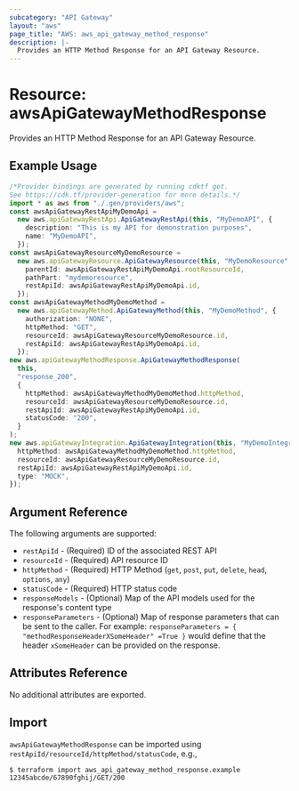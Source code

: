 ```yaml
---
subcategory: "API Gateway"
layout: "aws"
page_title: "AWS: aws_api_gateway_method_response"
description: |-
  Provides an HTTP Method Response for an API Gateway Resource.
---
```


# Resource: awsApiGatewayMethodResponse

Provides an HTTP Method Response for an API Gateway Resource.

## Example Usage

```typescript
/*Provider bindings are generated by running cdktf get.
See https://cdk.tf/provider-generation for more details.*/
import * as aws from "./.gen/providers/aws";
const awsApiGatewayRestApiMyDemoApi =
  new aws.apiGatewayRestApi.ApiGatewayRestApi(this, "MyDemoAPI", {
    description: "This is my API for demonstration purposes",
    name: "MyDemoAPI",
  });
const awsApiGatewayResourceMyDemoResource =
  new aws.apiGatewayResource.ApiGatewayResource(this, "MyDemoResource", {
    parentId: awsApiGatewayRestApiMyDemoApi.rootResourceId,
    pathPart: "mydemoresource",
    restApiId: awsApiGatewayRestApiMyDemoApi.id,
  });
const awsApiGatewayMethodMyDemoMethod =
  new aws.apiGatewayMethod.ApiGatewayMethod(this, "MyDemoMethod", {
    authorization: "NONE",
    httpMethod: "GET",
    resourceId: awsApiGatewayResourceMyDemoResource.id,
    restApiId: awsApiGatewayRestApiMyDemoApi.id,
  });
new aws.apiGatewayMethodResponse.ApiGatewayMethodResponse(
  this,
  "response_200",
  {
    httpMethod: awsApiGatewayMethodMyDemoMethod.httpMethod,
    resourceId: awsApiGatewayResourceMyDemoResource.id,
    restApiId: awsApiGatewayRestApiMyDemoApi.id,
    statusCode: "200",
  }
);
new aws.apiGatewayIntegration.ApiGatewayIntegration(this, "MyDemoIntegration", {
  httpMethod: awsApiGatewayMethodMyDemoMethod.httpMethod,
  resourceId: awsApiGatewayResourceMyDemoResource.id,
  restApiId: awsApiGatewayRestApiMyDemoApi.id,
  type: "MOCK",
});

```

## Argument Reference

The following arguments are supported:

* `restApiId` - (Required) ID of the associated REST API
* `resourceId` - (Required) API resource ID
* `httpMethod` - (Required) HTTP Method (`get`, `post`, `put`, `delete`, `head`, `options`, `any`)
* `statusCode` - (Required) HTTP status code
* `responseModels` - (Optional) Map of the API models used for the response's content type
* `responseParameters` - (Optional) Map of response parameters that can be sent to the caller.
  For example: `responseParameters = { "methodResponseHeaderXSomeHeader" =True }`
  would define that the header `xSomeHeader` can be provided on the response.

## Attributes Reference

No additional attributes are exported.

## Import

`awsApiGatewayMethodResponse` can be imported using `restApiId/resourceId/httpMethod/statusCode`, e.g.,

```console
$ terraform import aws_api_gateway_method_response.example 12345abcde/67890fghij/GET/200
```
